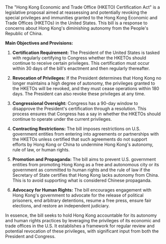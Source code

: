 The "Hong Kong Economic and Trade Office (HKETO) Certification Act" is a legislative proposal aimed at reassessing and potentially revoking the special privileges and immunities granted to the Hong Kong Economic and Trade Offices (HKETOs) in the United States. This bill is a response to concerns about Hong Kong's diminishing autonomy from the People's Republic of China.

**Main Objectives and Provisions:**

1. **Certification Requirement:** The President of the United States is tasked with regularly certifying to Congress whether the HKETOs should continue to receive certain privileges. This certification must occur within 30 days of the bill's enactment and then regularly thereafter.

2. **Revocation of Privileges:** If the President determines that Hong Kong no longer maintains a high degree of autonomy, the privileges granted to the HKETOs will be revoked, and they must cease operations within 180 days. The President can also revoke these privileges at any time.

3. **Congressional Oversight:** Congress has a 90-day window to disapprove the President's certification through a resolution. This process ensures that Congress has a say in whether the HKETOs should continue to operate under the current privileges.

4. **Contracting Restrictions:** The bill imposes restrictions on U.S. government entities from entering into agreements or partnerships with the HKETOs unless certified that such agreements do not support efforts by Hong Kong or China to undermine Hong Kong's autonomy, rule of law, or human rights.

5. **Promotion and Propaganda:** The bill aims to prevent U.S. government entities from promoting Hong Kong as a free and autonomous city or its government as committed to human rights and the rule of law if the Secretary of State certifies that Hong Kong lacks autonomy from China. This is to avoid supporting what is considered Chinese propaganda.

6. **Advocacy for Human Rights:** The bill encourages engagement with Hong Kong's government to advocate for the release of political prisoners, end arbitrary detentions, resume a free press, ensure fair elections, and restore an independent judiciary.

In essence, the bill seeks to hold Hong Kong accountable for its autonomy and human rights practices by leveraging the privileges of its economic and trade offices in the U.S. It establishes a framework for regular review and potential revocation of these privileges, with significant input from both the President and Congress.